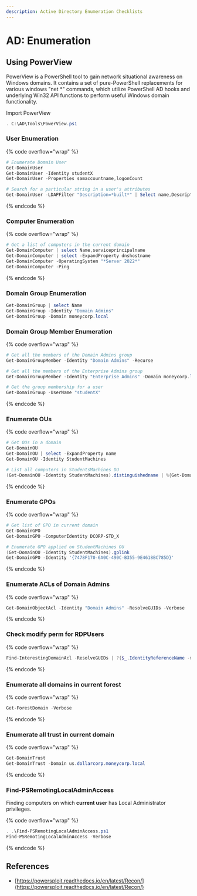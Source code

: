 ```yaml
---
description: Active Directory Enumeration Checklists
---
```


# AD: Enumeration

## Using PowerView

PowerView is a PowerShell tool to gain network situational awareness on Windows domains. It contains a set of pure-PowerShell replacements for various windows "net \*" commands, which utilize PowerShell AD hooks and underlying Win32 API functions to perform useful Windows domain functionality.

Import PowerView

```powershell
. C:\AD\Tools\PowerView.ps1
```

### User Enumeration

{% code overflow="wrap" %}
```powershell
# Enumerate Domain User
Get-DomainUser 
Get-DomainUser -Identity studentX
Get-DomainUser -Properties samaccountname,logonCount

# Search for a particular string in a user's attributes
Get-DomainUser -LDAPFilter "Description=*built*" | Select name,Description
```
{% endcode %}

### Computer Enumeration

{% code overflow="wrap" %}
```powershell
# Get a list of computers in the current domain 
Get-DomainComputer | select Name,serviceprincipalname
Get-DomainComputer | select -ExpandProperty dnshostname
Get-DomainComputer -OperatingSystem "*Server 2022*" 
Get-DomainComputer -Ping
```
{% endcode %}

### Domain Group Enumeration

```powershell
Get-DomainGroup | select Name
Get-DomainGroup -Identity "Domain Admins"
Get-DomainGroup -Domain moneycorp.local
```

### Domain Group Member Enumeration

{% code overflow="wrap" %}
```powershell
# Get all the members of the Domain Admins group
Get-DomainGroupMember -Identity "Domain Admins" -Recurse

# Get all the members of the Enterprise Admins group
Get-DomainGroupMember -Identity "Enterprise Admins" -Domain moneycorp.local

# Get the group membership for a user
Get-DomainGroup -UserName "studentX"
```
{% endcode %}

### Enumerate OUs

{% code overflow="wrap" %}
```powershell
# Get OUs in a domain
Get-DomainOU
Get-DomainOU | select -ExpandProperty name
Get-DomainOU -Identity StudentMachines

# List all computers in StudentsMachines OU
(Get-DomainOU -Identity StudentMachines).distinguishedname | %{Get-DomainComputer -SearchBase $_} | select name
```
{% endcode %}

### Enumerate GPOs

{% code overflow="wrap" %}
```powershell
# Get list of GPO in current domain
Get-DomainGPO 
Get-DomainGPO -ComputerIdentity DCORP-STD_X

# Enumerate GPO applied on StudentMachines OU
(Get-DomainOU -Identity StudentMachines).gplink
Get-DomainGPO -Identity '{7478F170-6A0C-490C-B355-9E4618BC785D}'
```
{% endcode %}

### Enumerate ACLs of Domain Admins

{% code overflow="wrap" %}
```powershell
Get-DomainObjectAcl -Identity "Domain Admins" -ResolveGUIDs -Verbose
```
{% endcode %}

### Check modify perm for RDPUsers

{% code overflow="wrap" %}
```powershell
Find-InterestingDomainAcl -ResolveGUIDs | ?{$_.IdentityReferenceName -match "RDPUsers"}
```
{% endcode %}

### Enumerate all domains in current forest

{% code overflow="wrap" %}
```powershell
Get-ForestDomain -Verbose
```
{% endcode %}

### Enumerate all trust in current domain

{% code overflow="wrap" %}
```powershell
Get-DomainTrust
Get-DomainTrust -Domain us.dollarcorp.moneycorp.local
```
{% endcode %}

### Find-PSRemotingLocalAdminAccess

Finding computers on which **current user** has Local Administrator privileges.

{% code overflow="wrap" %}
```powershell
. .\Find-PSRemotingLocalAdminAccess.ps1
Find-PSRemotingLocalAdminAccess -Verbose
```
{% endcode %}

## References

* [https://powersploit.readthedocs.io/en/latest/Recon/](https://powersploit.readthedocs.io/en/latest/Recon/)
